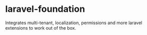 # laravel-foundation
Integrates multi-tenant, localization, permissions and more laravel extensions to work out of the box.
